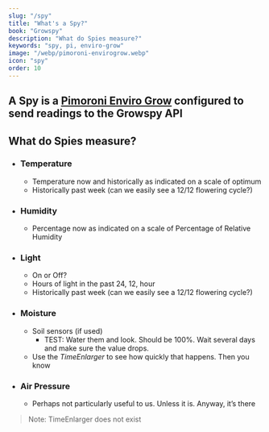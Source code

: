 ```yaml
---
slug: "/spy"
title: "What's a Spy?"
book: "Growspy"
description: "What do Spies measure?"
keywords: "spy, pi, enviro-grow"
image: "/webp/pimoroni-envirogrow.webp"
icon: "spy"
order: 10
---
```

## A Spy is a [Pimoroni Enviro Grow](/pimoroni/) configured to send readings to the Growspy API

## What do Spies measure?

- ### Temperature  
	- Temperature now and historically as indicated on a scale of optimum
	- Historically past week (can we easily see a 12/12 flowering cycle?)
- ### Humidity  
	- Percentage now as indicated on a scale of Percentage of Relative Humidity 
- ### Light  
	- On or Off?
	- Hours of light in the past 24, 12, hour
	- Historically past week (can we easily see a 12/12 flowering cycle?)
- ### Moisture  
	- Soil sensors (if used)
		- TEST: Water them and look. Should be 100%. Wait several days and make sure the value drops. 
	- Use the _TimeEnlarger_ to see how quickly that happens. Then you know
- ### Air Pressure  
	- Perhaps not particularly useful to us. Unless it is. Anyway, it’s there


> Note: TimeEnlarger does not exist
